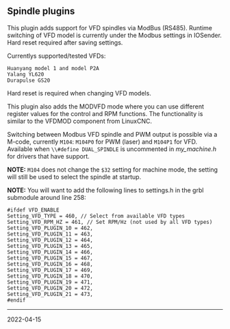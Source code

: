## Spindle plugins

This plugin adds support for VFD spindles via ModBus (RS485).  Runtime switching of VFD model is currently under the Modbus settings in IOSender.  Hard reset required after saving settings.

Currentlys supported/tested VFDs:

    Huanyang model 1 and model P2A
    Yalang YL620
    Durapulse GS20

Hard reset is required when changing VFD models.

This plugin also adds the MODVFD mode where you can use different register values for the control and RPM functions.  The functionality is similar to the VFDMOD component from LinuxCNC.

Switching between Modbus VFD spindle and PWM output is possible via a M-code, currently `M104`: `M104P0` for PWM (laser) and `M104P1` for VFD.  
Available when `\\#define DUAL_SPINDLE` is uncommented in _my_machine.h_ for drivers that have support.

__NOTE:__ `M104` does not change the `$32` setting for machine mode, the setting will still be used to select the spindle at startup.

__NOTE:__ You will want to add the following lines to settings.h in the grbl submodule around line 258:

    #ifdef VFD_ENABLE
    Setting_VFD_TYPE = 460, // Select from available VFD types
    Setting_VFD_RPM_HZ = 461, // Set RPM/Hz (not used by all VFD types)
    Setting_VFD_PLUGIN_10 = 462,
    Setting_VFD_PLUGIN_11 = 463,
    Setting_VFD_PLUGIN_12 = 464,
    Setting_VFD_PLUGIN_13 = 465,
    Setting_VFD_PLUGIN_14 = 466,
    Setting_VFD_PLUGIN_15 = 467,
    Setting_VFD_PLUGIN_16 = 468,
    Setting_VFD_PLUGIN_17 = 469,
    Setting_VFD_PLUGIN_18 = 470,
    Setting_VFD_PLUGIN_19 = 471,
    Setting_VFD_PLUGIN_20 = 472,
    Setting_VFD_PLUGIN_21 = 473,         
    #endif
---


2022-04-15
